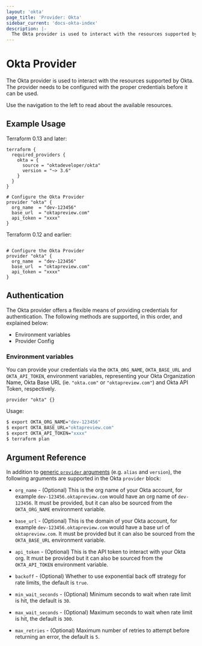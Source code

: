 ```yaml
---
layout: 'okta'
page_title: 'Provider: Okta'
sidebar_current: 'docs-okta-index'
description: |-
  The Okta provider is used to interact with the resources supported by Okta. The provider needs to be configured with the proper credentials before it can be used.
---
```


# Okta Provider

The Okta provider is used to interact with the resources supported by Okta. The provider needs to be configured with the proper credentials before it can be used.

Use the navigation to the left to read about the available resources.

## Example Usage

Terraform 0.13 and later:

```hcl
terraform {
  required_providers {
    okta = {
      source = "oktadeveloper/okta"
      version = "~> 3.6"
    }
  }
}

# Configure the Okta Provider
provider "okta" {
  org_name  = "dev-123456"
  base_url  = "oktapreview.com"
  api_token = "xxxx"
}
```

Terraform 0.12 and earlier:

```hcl

# Configure the Okta Provider
provider "okta" {
  org_name  = "dev-123456"
  base_url  = "oktapreview.com"
  api_token = "xxxx"
}
```

## Authentication

The Okta provider offers a flexible means of providing credentials for
authentication. The following methods are supported, in this order, and
explained below:

- Environment variables
- Provider Config

### Environment variables

You can provide your credentials via the `OKTA_ORG_NAME`, `OKTA_BASE_URL` and `OKTA_API_TOKEN`, environment variables, representing your Okta Organization Name, Okta Base URL (ie. `"okta.com"` or `"oktapreview.com"`) and Okta API Token, respectively.

```hcl
provider "okta" {}
```

Usage:

```sh
$ export OKTA_ORG_NAME="dev-123456"
$ export OKTA_BASE_URL="oktapreview.com"
$ export OKTA_API_TOKEN="xxxx"
$ terraform plan
```

## Argument Reference

In addition to [generic `provider` arguments](https://www.terraform.io/docs/configuration/providers.html)
(e.g. `alias` and `version`), the following arguments are supported in the Okta
`provider` block:

- `org_name` - (Optional) This is the org name of your Okta account, for example `dev-123456.oktapreview.com` would have an org name of `dev-123456`. It must be provided, but it can also be sourced from the `OKTA_ORG_NAME` environment variable.

- `base_url` - (Optional) This is the domain of your Okta account, for example `dev-123456.oktapreview.com` would have a base url of `oktapreview.com`. It must be provided but it can also be sourced from the `OKTA_BASE_URL` environment variable.

- `api_token` - (Optional) This is the API token to interact with your Okta org. It must be provided but it can also be sourced from the `OKTA_API_TOKEN` environment variable.

- `backoff` - (Optional) Whether to use exponential back off strategy for rate limits, the default is `true`.

- `min_wait_seconds` - (Optional) Minimum seconds to wait when rate limit is hit, the default is `30`.

- `max_wait_seconds` - (Optional) Maximum seconds to wait when rate limit is hit, the default is `300`.

- `max_retries` - (Optional) Maximum number of retries to attempt before returning an error, the default is `5`.
